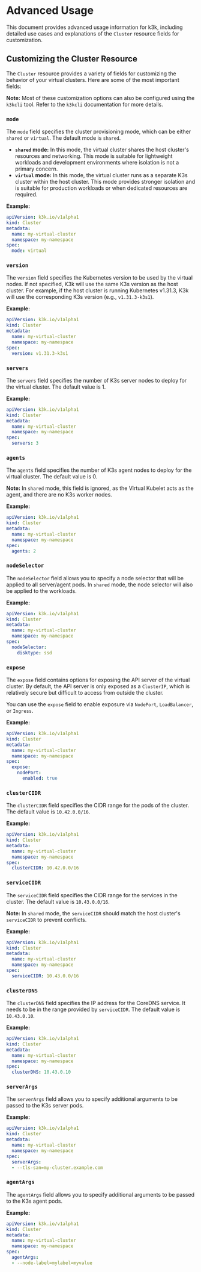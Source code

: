 # Advanced Usage

This document provides advanced usage information for k3k, including detailed use cases and explanations of the `Cluster` resource fields for customization.

## Customizing the Cluster Resource

The `Cluster` resource provides a variety of fields for customizing the behavior of your virtual clusters. Here are some of the most important fields:

**Note:** Most of these customization options can also be configured using the `k3kcli` tool. Refer to the `k3kcli` documentation for more details.


### `mode`

The `mode` field specifies the cluster provisioning mode, which can be either `shared` or `virtual`. The default mode is `shared`.

* **`shared` mode:** In this mode, the virtual cluster shares the host cluster's resources and networking. This mode is suitable for lightweight workloads and development environments where isolation is not a primary concern.
* **`virtual` mode:** In this mode, the virtual cluster runs as a separate K3s cluster within the host cluster. This mode provides stronger isolation and is suitable for production workloads or when dedicated resources are required.

**Example:**

```yaml
apiVersion: k3k.io/v1alpha1
kind: Cluster
metadata:
  name: my-virtual-cluster
  namespace: my-namespace
spec:
  mode: virtual
```


### `version`

The `version` field specifies the Kubernetes version to be used by the virtual nodes. If not specified, K3k will use the same K3s version as the host cluster. For example, if the host cluster is running Kubernetes v1.31.3, K3k will use the corresponding K3s version (e.g., `v1.31.3-k3s1`).

**Example:**

```yaml
apiVersion: k3k.io/v1alpha1
kind: Cluster
metadata:
  name: my-virtual-cluster
  namespace: my-namespace
spec:
  version: v1.31.3-k3s1
```


### `servers`

The `servers` field specifies the number of K3s server nodes to deploy for the virtual cluster. The default value is 1.

**Example:**

```yaml
apiVersion: k3k.io/v1alpha1
kind: Cluster
metadata:
  name: my-virtual-cluster
  namespace: my-namespace
spec:
  servers: 3
```

### `agents`

The `agents` field specifies the number of K3s agent nodes to deploy for the virtual cluster. The default value is 0.

**Note:** In `shared` mode, this field is ignored, as the Virtual Kubelet acts as the agent, and there are no K3s worker nodes.

**Example:**

```yaml
apiVersion: k3k.io/v1alpha1
kind: Cluster
metadata:
  name: my-virtual-cluster
  namespace: my-namespace
spec:
  agents: 2
```

### `nodeSelector`

The `nodeSelector` field allows you to specify a node selector that will be applied to all server/agent pods. In `shared` mode, the node selector will also be applied to the workloads.

**Example:**

```yaml
apiVersion: k3k.io/v1alpha1
kind: Cluster
metadata:
  name: my-virtual-cluster
  namespace: my-namespace
spec:
  nodeSelector:
    disktype: ssd
```

### `expose`

The `expose` field contains options for exposing the API server of the virtual cluster. By default, the API server is only exposed as a `ClusterIP`, which is relatively secure but difficult to access from outside the cluster.

You can use the `expose` field to enable exposure via `NodePort`, `LoadBalancer`, or `Ingress`.

**Example:**

```yaml
apiVersion: k3k.io/v1alpha1
kind: Cluster
metadata:
  name: my-virtual-cluster
  namespace: my-namespace
spec:
  expose:
    nodePort:
      enabled: true
```

### `clusterCIDR`

The `clusterCIDR` field specifies the CIDR range for the pods of the cluster. The default value is `10.42.0.0/16`.

**Example:**

```yaml
apiVersion: k3k.io/v1alpha1
kind: Cluster
metadata:
  name: my-virtual-cluster
  namespace: my-namespace
spec:
  clusterCIDR: 10.42.0.0/16
```

### `serviceCIDR`

The `serviceCIDR` field specifies the CIDR range for the services in the cluster. The default value is `10.43.0.0/16`.

**Note:** In `shared` mode, the `serviceCIDR` should match the host cluster's `serviceCIDR` to prevent conflicts.

**Example:**

```yaml
apiVersion: k3k.io/v1alpha1
kind: Cluster
metadata:
  name: my-virtual-cluster
  namespace: my-namespace
spec:
  serviceCIDR: 10.43.0.0/16
```

### `clusterDNS`

The `clusterDNS` field specifies the IP address for the CoreDNS service. It needs to be in the range provided by `serviceCIDR`. The default value is `10.43.0.10`.

**Example:**

```yaml
apiVersion: k3k.io/v1alpha1
kind: Cluster
metadata:
  name: my-virtual-cluster
  namespace: my-namespace
spec:
  clusterDNS: 10.43.0.10
```


### `serverArgs`

The `serverArgs` field allows you to specify additional arguments to be passed to the K3s server pods.

**Example:**

```yaml
apiVersion: k3k.io/v1alpha1
kind: Cluster
metadata:
  name: my-virtual-cluster
  namespace: my-namespace
spec:
  serverArgs:
  - --tls-san=my-cluster.example.com
```

### `agentArgs`

The `agentArgs` field allows you to specify additional arguments to be passed to the K3s agent pods.

**Example:**

```yaml
apiVersion: k3k.io/v1alpha1
kind: Cluster
metadata:
  name: my-virtual-cluster
  namespace: my-namespace
spec:
  agentArgs:
  - --node-label=mylabel=myvalue
```
